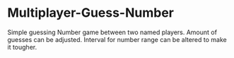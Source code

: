 # Multiplayer-Guess-Number
Simple guessing Number game between two named players. 
Amount of guesses can be adjusted.
Interval for number range can be altered to make it tougher.
